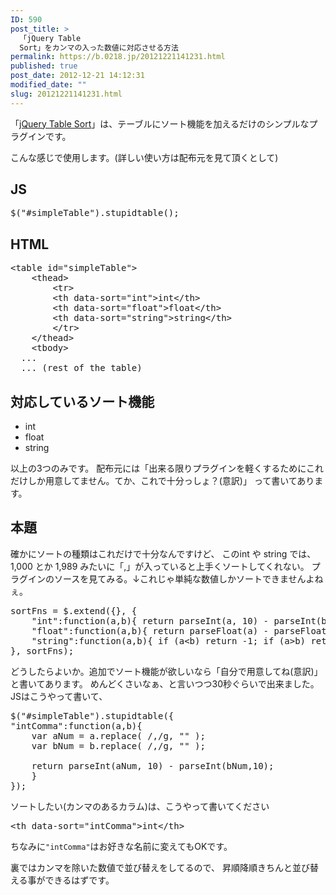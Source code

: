 ```yaml
---
ID: 590
post_title: >
  「jQuery Table
  Sort」をカンマの入った数値に対応させる方法
permalink: https://b.0218.jp/20121221141231.html
published: true
post_date: 2012-12-21 14:12:31
modified_date: ""
slug: 20121221141231.html
---
```

「<a href="http://joequery.github.com/Stupid-Table-Plugin/">jQuery Table Sort</a>」は、テーブルにソート機能を加えるだけのシンプルなプラグインです。
<!--more-->
こんな感じで使用します。<span class="text-muted">(詳しい使い方は配布元を見て頂くとして)</span>
<h2>JS</h2>
<pre class="prettyprint linenums">$(&quot;#simpleTable&quot;).stupidtable();</pre>

<h2>HTML</h2>
<pre class="prettyprint linenums">&lt;table id=&quot;simpleTable&quot;&gt;
    &lt;thead&gt;
        &lt;tr&gt;
        &lt;th data-sort=&quot;int&quot;&gt;int&lt;/th&gt;
        &lt;th data-sort=&quot;float&quot;&gt;float&lt;/th&gt;
        &lt;th data-sort=&quot;string&quot;&gt;string&lt;/th&gt;
        &lt;/tr&gt;
    &lt;/thead&gt;
    &lt;tbody&gt;
  ...
  ... (rest of the table)</pre>

<h2>対応しているソート機能</h2>
<ul>
<li>int</li>
<li>float</li>
<li>string</li>
</ul>
以上の3つのみです。
配布元には「出来る限りプラグインを軽くするためにこれだけしか用意してません。てか、これで十分っしょ？(意訳)」
って書いてあります。

<h2>本題</h2>
確かにソートの種類はこれだけで十分なんですけど、
このint や string では、1,000 とか 1,989 みたいに「,」が入っていると上手くソートしてくれない。
プラグインのソースを見てみる。↓これじゃ単純な数値しかソートできませんよねぇ。
<pre class="prettyprint linenums:16">sortFns = $.extend({}, {
	&quot;int&quot;:function(a,b){ return parseInt(a, 10) - parseInt(b,10); },
	&quot;float&quot;:function(a,b){ return parseFloat(a) - parseFloat(b); },
	&quot;string&quot;:function(a,b){ if (a&lt;b) return -1; if (a&gt;b) return +1; return 0;}
}, sortFns);</pre>

どうしたらよいか。追加でソート機能が欲しいなら「自分で用意してね(意訳)」と書いてあります。
めんどくさいなぁ、と言いつつ30秒ぐらいで出来ました。
JSはこうやって書いて、
<pre class="prettyprint linenums">$(&quot;#simpleTable&quot;).stupidtable({
&quot;intComma&quot;:function(a,b){ 
	var aNum = a.replace( /,/g, &quot;&quot; );
	var bNum = b.replace( /,/g, &quot;&quot; );
	
	return parseInt(aNum, 10) - parseInt(bNum,10); 
	}
});</pre>
ソートしたい(カンマのあるカラム)は、こうやって書いてください
<pre class="prettyprint linenums">&lt;th data-sort=&quot;intComma&quot;&gt;int&lt;/th&gt;</pre>
ちなみに<code>"intComma"</code>はお好きな名前に変えてもOKです。

裏ではカンマを除いた数値で並び替えをしてるので、
昇順降順きちんと並び替える事ができるはずです。